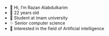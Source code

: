 - 👋 Hi, I’m Razan Alabdulkarim
- 🌱 22 years old 
- 💞️ Student at imam university
- ✨ Senior computer science
- 👀 Interested in the field of Artificial intelligence

<!---
Razan01/Razan01 is a ✨ special ✨ repository because its `README.md` (this file) appears on your GitHub profile.
You can click the Preview link to take a look at your changes.
--->
